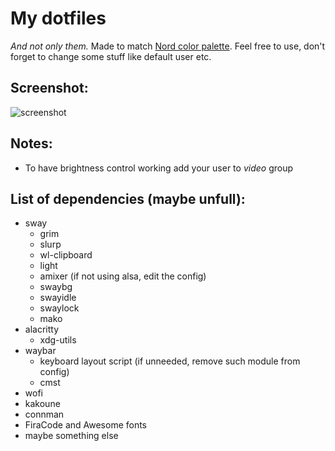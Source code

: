 # My dotfiles
*And not only them.* Made to match [Nord color palette](https://github.com/arcticicestudio/nord). 
Feel free to use, don't forget to change some stuff like default user etc. 
## Screenshot:
![screenshot](https://hg.sr.ht/~begs/dotfiles/home/begs/screenshots/swaynord.png)
## Notes:
- To have brightness control working add your user to *video* group

## List of dependencies (maybe unfull):
- sway
  - grim
  - slurp
  - wl-clipboard
  - light
  - amixer (if not using alsa, edit the config)
  - swaybg
  - swayidle
  - swaylock
  - mako
- alacritty
  - xdg-utils
- waybar
  - keyboard layout script (if unneeded, remove such module from config)
  - cmst
- wofi
- kakoune
- connman
- FiraCode and Awesome fonts
- maybe something else
